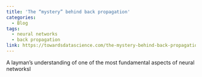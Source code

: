 ```yaml
---
title: 'The “mystery” behind back propagation'
categories:
  - Blog
tags:
  - neural networks
  - back propagation
link: https://towardsdatascience.com/the-mystery-behind-back-propagation-2ad97d1cf700
---
```

A layman’s understanding of one of the most fundamental aspects of neural networksl


